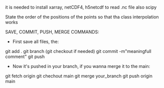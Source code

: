 it is needed to install xarray, netCDF4, h5netcdf to read .nc file
also scipy 

State the order of the positions of the points so that tha class interpolation works

SAVE, COMMIT, PUSH, MERGE COMMANDS:

- First save all files, the:

git add .
git branch
(git checkout if needed)
git commit -m"meaningfull comment"
git push

- Now it's pushed in your branch, if you wanna merge it to the main:

git fetch origin
git chechout main
git merge your_branch
git push origin main

